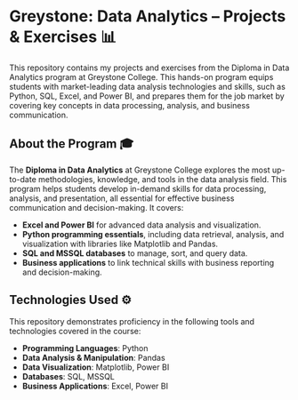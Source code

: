   # Greystone: Data Analytics – Projects & Exercises 📊

  This repository contains my projects and exercises from the Diploma in Data Analytics program at Greystone College. This hands-on program equips students with market-leading data analysis technologies and skills, such as Python, SQL, Excel, and Power BI, and prepares them for the job market by covering key concepts in data processing, analysis, and business communication.

  ## About the Program 🎓

  The **Diploma in Data Analytics** at Greystone College explores the most up-to-date methodologies, knowledge, and tools in the data analysis field. This program helps students develop in-demand skills for data processing, analysis, and presentation, all essential for effective business communication and decision-making. It covers:

- **Excel and Power BI** for advanced data analysis and visualization.
- **Python programming essentials**, including data retrieval, analysis, and visualization with libraries like Matplotlib and Pandas.
- **SQL and MSSQL databases** to manage, sort, and query data.
- **Business applications** to link technical skills with business reporting and decision-making.

## Technologies Used ⚙️

  This repository demonstrates proficiency in the following tools and technologies covered in the course:

- **Programming Languages**: Python
- **Data Analysis & Manipulation**: Pandas
- **Data Visualization**: Matplotlib, Power BI
- **Databases**: SQL, MSSQL
- **Business Applications**: Excel, Power BI
